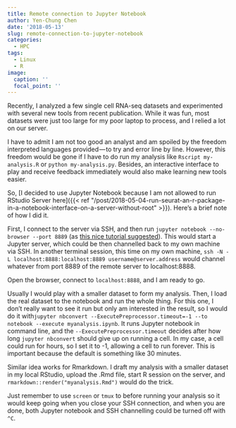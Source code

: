 ```yaml
---
title: Remote connection to Jupyter Notebook
author: Yen-Chung Chen
date: '2018-05-13'
slug: remote-connection-to-jupyter-notebook
categories:
  - HPC
tags:
  - Linux
  - R
image:
  caption: ''
  focal_point: ''
---
```

Recently, I analyzed a few single cell RNA-seq datasets and experimented
with several new tools from recent publication. While it was fun, most
datasets were just too large for my poor laptop to process, and I relied
a lot on our server.

I have to admit I am not too good an analyst and am spoiled by the
freedom interpreted languages provided — to try and error line by line.
However, this freedom would be gone if I have to do run my analysis like
`Rscript my-analysis.R` or `python my-analysis.py`. Besides, an
interactive interface to play and receive feedback immediately would
also make learning new tools easier.

So, [I decided to use Jupyter Notebook because I am not allowed to run
RStudio Server
here]({{< ref "/post/2018-05-04-run-seurat-an-r-package-in-a-notebook-interface-on-a-server-without-root" >}}).
Here’s a brief note of how I did it.

First, I connect to the server via SSH, and then run `jupyter notebook --no-browser --port 8889` (as [this nice tutorial
suggested](https://coderwall.com/p/ohk6cg/remote-access-to-ipython-notebooks-via-ssh)).
This would start a Jupyter server, which could be then channelled back
to my own machine via SSH. In another terminal session, this time on my
own machine, `ssh -N -L localhost:8888:localhost:8889 username@server.address` would channel whatever from port 8889 of the remote server to localhost:8888.

Open the browser, connect to `localhost:8888`, and I am ready to go.

Usually I would play with a smaller dataset to form my analysis. Then, I
load the real dataset to the notebook and run the whole thing. For this
one, I don’t really want to see it run but only am interested in the
result, so I would do it with`jupyter nbconvert --ExecutePreprocessor.timeout=-1 --to notebook --execute myanalysis.ipynb`. It runs Jupyter notebook in command line, and the
`--ExecutePreprocessor.timeout` decides after how long `jupyter
nbconvert` should give up on running a cell. In my case, a cell could
run for hours, so I set it to -1, allowing a cell to run forever. This
is important because the default is something like 30 minutes.

Similar idea works for Rmarkdown. I draft my analysis with a smaller
dataset in my local RStudio, upload the .Rmd file, start R session on
the server, and `rmarkdown::render("myanalysis.Rmd")` would do the
trick.

Just remember to use `screen` or `tmux` to before running your analysis
so it would keep going when you close your SSH connection, and when you
are done, both Jupyter notebook and SSH channelling could be turned off
with `^C`.
